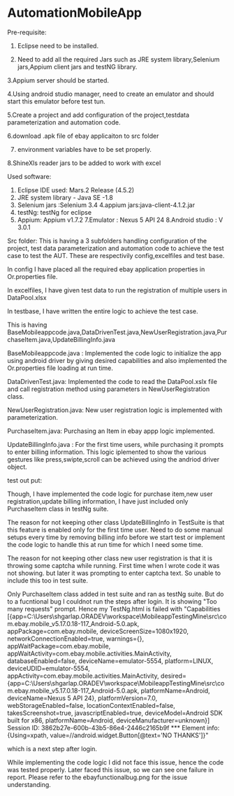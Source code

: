 # AutomationMobileApp
Pre-requisite:
1. Eclipse need to be installed.

2. Need to add all the required Jars such as JRE system library,Selenium jars,Appium client jars and testNG library.

3.Appium server should be started.

4.Using android studio manager, need to create an emulator and should start this emulator before test tun.

5.Create a project and add configuration of the project,testdata parameterization and automation code.

6.download .apk file of ebay applicaiton to src folder

7. environment variables have to be set properly.

8.ShineXls reader jars to be added to work with excel


Used software:
1. Eclipse IDE used: Mars.2 Release (4.5.2)
2. JRE system library - Java SE -1.8
3. Selenium jars :Selenium 3.4
4.appium jars:java-client-4.1.2.jar
5. testNg: testNg for eclipse
6. Appium: Appium v1.7.2
7.Emulator : Nexus 5 API 24
8.Android studio : V 3.0.1

Src folder:
This is having a 3 subfolders handling configuration of the project, test data parameterization and automation code to achieve the test case
to test the AUT. These are respectivily config,excelfiles and test base.

In config I have placed all the required ebay application properties in Or.properties file.

In excelfiles, I have given test data to run the registration of multiple users in DataPool.xlsx

In testbase, I have written the entire logic to achieve the test case.

This is having BaseMobileappcode.java,DataDrivenTest.java,NewUserRegistration.java,PurchaseItem.java,UpdateBillingInfo.java

BaseMobileappcode.java : Implemented the code logic to initialize the app using android driver by giving desired capabilities and also 
implemented the Or.properties file loading at run time.


DataDrivenTest.java: Implemented the code to read the DataPool.xslx file and call registration method using parameters 
in NewUserRegistration class.


NewUserRegistration.java: New user registration logic is implemented with parameterization.


PurchaseItem.java: Purchasing an Item in ebay appp logic implemented.


UpdateBillingInfo.java : For the first time users, while purchasing it prompts to enter billing information. This logic iplemented to show
the various gestures like press,swipte,scroll can be achieved using the andriod driver object.


test out put:

Though, I have implemented the code logic for purchase item,new user registration,update billing information, I have just included only
PurchaseItem class in testNg suite. 

The reason for not keeping other class UpdateBillingInfo in TestSuite is that this feature is enabled only for the first time user. Need to
do some manual setups every time by removing billing info before we start test or implement the code logic to handle this at run time 
for which I need some time.


The reason for not keeping other class new user registration is that it is throwing some captcha while running. First time when I wrote code
it was not showing. but later it was prompting to enter captcha text. So unable to include this too in test suite.


Only PurchaseItem class added in test suite and ran as testNg suite. But do to a fucntional bug I couldnot run the steps after login.
It is showing "Too many requests" prompt. Hence my TestNg.html is failed with "Capabilities [{app=C:\Users\shgarlap.ORADEV\workspace\MobileappTestingMine\src\com.ebay.mobile_v5.17.0.18-117_Android-5.0.apk, appPackage=com.ebay.mobile, deviceScreenSize=1080x1920, networkConnectionEnabled=true, warnings={}, appWaitPackage=com.ebay.mobile, appWaitActivity=com.ebay.mobile.activities.MainActivity, databaseEnabled=false, deviceName=emulator-5554, platform=LINUX, deviceUDID=emulator-5554, appActivity=com.ebay.mobile.activities.MainActivity, desired={app=C:\Users\shgarlap.ORADEV\workspace\MobileappTestingMine\src\com.ebay.mobile_v5.17.0.18-117_Android-5.0.apk, platformName=Android, deviceName=Nexus 5 API 24}, platformVersion=7.0, webStorageEnabled=false, locationContextEnabled=false, takesScreenshot=true, javascriptEnabled=true, deviceModel=Android SDK built for x86, platformName=Android, deviceManufacturer=unknown}]
Session ID: 3862b27e-600b-43b5-86e4-2446c2165b9f
*** Element info: {Using=xpath, value=//android.widget.Button[@text='NO THANKS']}" 

which is a next step after login.


While implementing the code logic I did not face this issue, hence the code was tested properly. Later faced this  issue, so we can see 
one failure in report.
Please refer to the ebayfunctionalbug.png for the issue understanding.
